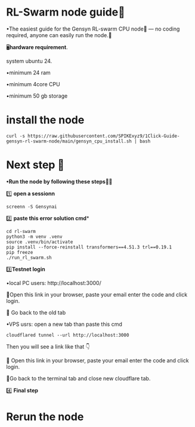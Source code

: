 #  RL-Swarm node guide🐝

•The easiest guide for the Gensyn RL-swarm CPU node🐝 — no coding required, anyone can easily run the node.💎

🖥️**hardware requirement**.

system ubuntu 24.

•minimum 24 ram

•minimum 4core CPU

•minimum 50 gb storage

# install the node 
```
curl -s https://raw.githubusercontent.com/SPIKExyz9/1Click-Guide-gensyn-rl-swarm-node/main/gensyn_cpu_install.sh | bash
```


# Next step 📝

**•Run the node by following these steps🏃‍♂️**


1️⃣ **open a sessionn**

```
screenn -S Gensynai
```


2️⃣ **paste this error solution cmd***

```
cd rl-swarm
python3 -m venv .venv
source .venv/bin/activate
pip install --force-reinstall transformers==4.51.3 trl==0.19.1
pip freeze
./run_rl_swarm.sh
```

3️⃣**Testnet login**

•local PC users:
http://localhost:3000/ 

📝Open this  link in your browser, paste your email enter the code and click login.

📝 Go back to the old tab

•VPS usrs: 
open  a new tab than paste this cmd
```
cloudflared tunnel --url http://localhost:3000
```
Then you will see a link like that 👇


📝 Open this  link in your browser, paste your email enter the code and click login.

📝Go back to the terminal tab and close new cloudflare tab.

4️⃣ **Final step**



# Rerun the node 
